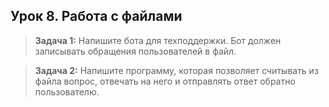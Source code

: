 ## **Урок 8. Работа с файлами**

> **Задача 1:** Напишите бота для техподдержки. Бот должен записывать обращения пользователей в файл.

> **Задача 2:** Напишите программу, которая позволяет считывать из файла вопрос, отвечать на него и отправлять ответ обратно пользователю.